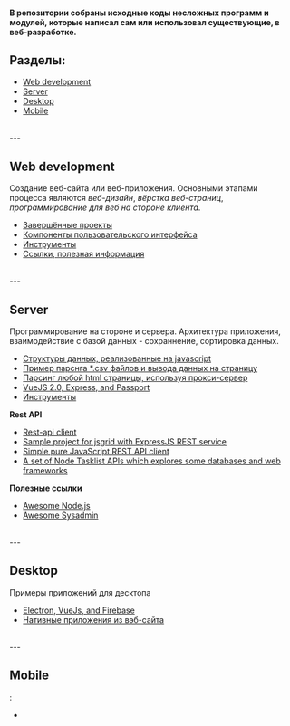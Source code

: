 #### В репозитории собраны исходные коды несложных программ и модулей, которые написал сам или использовал существующие, в веб-разработке.

## Разделы:

- [Web development](#web-dev)
- [Server](#server)
- [Desktop](#desktop)
- [Mobile](#mobile)


<br />
---
<br />


## Web development
Создание веб-сайта или веб-приложения. Основными этапами процесса являются *веб-дизайн*, *вёрстка веб-страниц*, *программирование для веб на стороне клиента*.

- [Завершённые проекты](./web-development/projects-done)
- [Компоненты пользовательского интерфейса](./web-development/ui)
- [Инструменты](./web-development/tools)
- [Ссылки, полезная информация](./web-development/links.md)


<br />
---
<br />


## Server
Программирование на стороне и сервера. Архитектура приложения, взаимодействие с базой данных - сохраннение, сортировка данных.

- [Структуры данных, реализованные на javascript](./server/itsy-bitsy-data-structures-master)
- [Пример парснга *.csv файлов и вывода данных на страницу](./server/parsing-csv)
- [Парсинг любой html страницы, используя прокси-сервер](./server/parce.html)
- [VueJS 2.0, Express, and Passport](./server/vuejs2-authentication)
- [Инструменты](./server/tools)

**Rest API**

- [Rest-api client](./server/rest-api)
- [Sample project for jsgrid with ExpressJS REST service](https://github.com/tabalinas/jsgrid-express)
- [Simple pure JavaScript REST API client](https://github.com/Amareis/another-rest-client)
- [A set of Node Tasklist APIs which explores some databases and web frameworks](https://github.com/caio-ribeiro-pereira/node-api-examples)

**Полезные ссылки**

- [Awesome Node.js](https://github.com/dypsilon/awesome-nodejs)
- [Awesome Sysadmin](https://github.com/dypsilon/awesome-sysadmin)

<br />
---
<br />


## Desktop
Примеры приложений для десктопа

- [Electron, VueJs, and Firebase](./desktop/bookmarking-app-electron-vuejs-firebase)
- [Нативные приложения из вэб-сайта](https://www.npmjs.com/package/nativefier)


<br />
---
<br />


## Mobile
:

- []()











